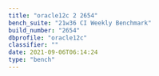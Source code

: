 ```yaml
---
title: "oracle12c 2 2654"
bench_suite: "21w36 CI Weekly Benchmark"
build_number: "2654"
dbprofile: "oracle12c"
classifier: ""
date: 2021-09-06T06:14:24
type: "bench"
---
```

